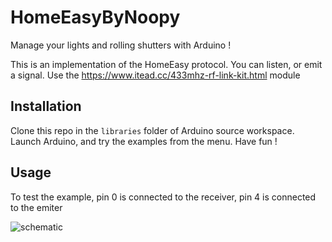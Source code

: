 # HomeEasyByNoopy
Manage your lights and rolling shutters with Arduino !

This is an implementation of the HomeEasy protocol. You can listen, or emit a signal. Use the https://www.itead.cc/433mhz-rf-link-kit.html module

## Installation
Clone this repo in the ``libraries`` folder of Arduino source workspace. Launch Arduino, and try the examples from the menu. Have fun !

## Usage
To test the example, pin 0 is connected to the receiver, pin 4 is connected to the emiter

![schematic](https://raw.githubusercontent.com/landru29/HomeEasyByNoopy/master/homeEasy.jpg "Schematic")
